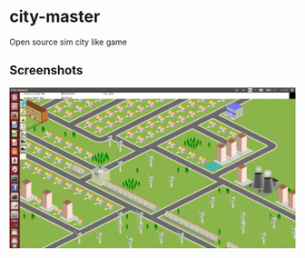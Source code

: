city-master
===========

Open source sim city like game


Screenshots
-----------

![Screenshot 2](screenshots/screenshot2.png)
